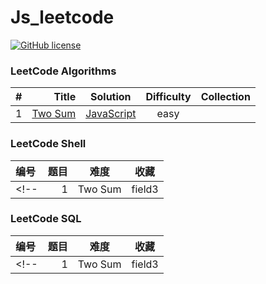 # Js_leetcode
[![GitHub license](https://img.shields.io/github/license/mashape/apistatus.svg)](https://github.com/dnshi/Leetcode/blob/master/LICENSE.md)

### LeetCode Algorithms
|    #     |   Title  |   Solution   |  Difficulty   |   Collection   |
| :-------- | --------:|    :------:    |    :------:     |     :------:      |
| 1    |   [Two Sum](https://leetcode-cn.com/problems/two-sum/) | [JavaScript](./Solution/1.js) |  easy  |     |

### LeetCode Shell
| 编号      |     题目 |   难度   |   收藏   |
| :-------- | --------:| :------: | :------: |
<!-- | 1    |   Two Sum |  field3  |  field3  | -->

### LeetCode SQL
| 编号      |     题目 |   难度   |   收藏   |
| :-------- | --------:| :------: | :------: |
<!-- | 1    |   Two Sum |  field3  |  field3  | -->
